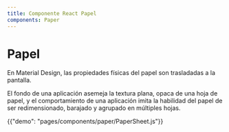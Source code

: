 ```yaml
---
title: Componente React Papel
components: Paper
---
```


# Papel

<p class="description">En Material Design, las propiedades físicas del papel son trasladadas a la pantalla. </p>

El fondo de una aplicación asemeja la textura plana, opaca de una hoja de papel, y el comportamiento de una aplicación imita la habilidad del papel de ser redimensionado, barajado y agrupado en múltiples hojas.

{{"demo": "pages/components/paper/PaperSheet.js"}}